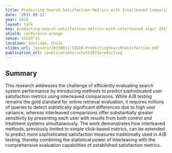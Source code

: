 ```yaml
---
title: Predicting Search Satisfaction Metrics with Interleaved Comparisons
date: '2015-08-11'
year: 2015
layout: talk
key: predicting-search-satisfaction-metrics-with-interleaved-sigir-2015
shield: conference-orange
venue: SIGIR'15
location: Santiago, Chile
slides_url: /assets/20150811-SIGIR-PredictingSearchSatisfaction.pdf
publication_url: /publications/schuth2015predicting
---
```


## Summary

This research addresses the challenge of efficiently evaluating search system performance by introducing methods to predict sophisticated user satisfaction metrics using interleaved comparisons. While A/B testing remains the gold standard for online retrieval evaluation, it requires millions of queries to detect statistically significant differences due to high user variance, whereas interleaved comparisons offer substantially greater sensitivity by presenting each user with results from both control and treatment systems simultaneously. The work demonstrates how interleaved methods, previously limited to simple click-based metrics, can be extended to predict more sophisticated satisfaction measures traditionally used in A/B testing, thereby combining the statistical power of interleaving with the comprehensive evaluation capabilities of established satisfaction metrics.
